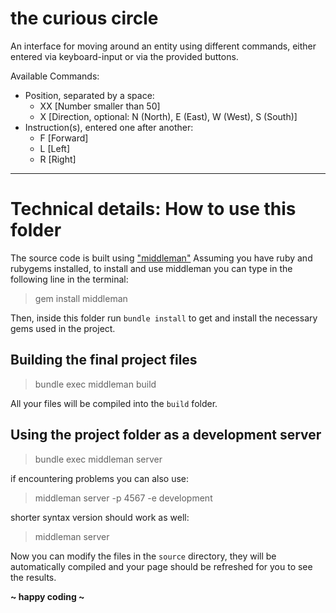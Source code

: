 the curious circle
==================

An interface for moving around an entity using different commands, either entered via keyboard-input or via the provided buttons.

Available Commands:
- Position, separated by a space:
    - XX [Number smaller than 50]
    - X [Direction, optional: N (North), E (East), W (West), S (South)]
- Instruction(s), entered one after another:
    - F [Forward]
    - L [Left]
    - R [Right]

---------------------

Technical details: How to use this folder
======================

The source code is built using ["middleman"](http://middlemanapp.com/)
Assuming you have ruby and rubygems installed, to install and use middleman you can type in the following line in the terminal:
> gem install middleman

Then, inside this folder run `bundle install` to get and install the necessary gems used in the project.


Building the final project files
--------------------------------
> bundle exec middleman build

All your files will be compiled into the `build` folder.


Using the project folder as a development server
------------------------------------------------
> bundle exec middleman server

if encountering problems you can also use:
> middleman server -p 4567 -e development

shorter syntax version should work as well:
> middleman server

Now you can modify the files in the `source` directory, they will be automatically compiled and your page should be refreshed for you to see the results.

**~ happy coding ~**